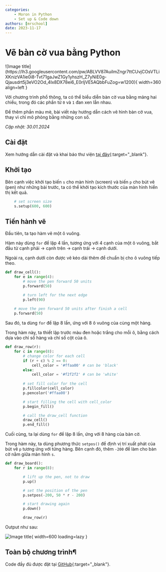 ```yaml
---
categories:
    - Moron in Python
    - Set up & Code down
authors: [mrschool]
date: 2023-11-17
---
```


# Vẽ bàn cờ vua bằng Python

<div class="result" markdown>
![Image title](https://lh3.googleusercontent.com/pw/ABLVV87AuilmZngr7ttCUvjCOsVTLiXKnizVA1ie0i8-Tvt71gaJwZ1Gy1yhszH_Z7yNiE0g-Qjausdrt5j3eVO2Od_4Ix8DX78ei6_E0rljVE5AQbbFuZog=w1200){ width=360 align=left }

Với chương trình phổ thông, ta có thể biểu diễn bàn cờ vua bằng mảng hai chiều, trong đó các phần tử `0` và `1` đan xen lẫn nhau.

Để thêm phần màu mè, bài viết này hướng dẫn cách vẽ hình bàn cờ vua, thay vì chỉ mô phỏng bằng những con số.

</div>

*Cập nhật: 30.01.2024*

<!-- more -->

## Cài đặt

Xem hướng dẫn cài đặt và khai báo thư viện [tại đây](create-overlapping-circles-by-python.md/#khoi-tao){:target="_blank"}.

## Khởi tạo

Bên cạnh việc khởi tạo biến `s` cho màn hình (screen) và biến `p` cho bút vẽ (pen) như những bài trước, ta có thể khởi tạo kích thước của màn hình hiển thị kết quả.

``` py linenums="58"
    # set screen size
    s.setup(600, 600)
```

## Tiến hành vẽ

Đầu tiên, ta tạo hàm vẽ một ô vuông.

Hàm này dùng `for` để lặp 4 lần, tương ứng với 4 cạnh của một ô vuông, bắt đầu từ cạnh phải → cạnh trên → cạnh trái → cạnh dưới.

Ngoài ra, cạnh dưới còn được vẽ kéo dài thêm để chuẩn bị cho ô vuông tiếp theo.

``` py linenums="8"
def draw_cell():
    for e in range(4):
        # move the pen forward 50 units
        p.forward(50)

        # turn left for the next edge
        p.left(90)
    
    # move the pen forward 50 units after finish a cell
    p.forward(50)
```

Sau đó, ta dùng `for` để lặp 8 lần, ứng với 8 ô vuông của cùng một hàng.

Trong hàm này, ta thiết lập trước màu đen hoặc trắng cho mỗi ô, bằng cách dựa vào chỉ số hàng và chỉ số cột của ô. 

``` py linenums="21"
def draw_row(r):
    for c in range(8):
        # change color for each cell
        if (r + c) % 2 == 0:
            cell_color = '#ffaa00' # can be 'black'
        else:
            cell_color = '#f2f2f2' # can be 'white'
        
        # set fill color for the cell
        p.fillcolor(cell_color)
        p.pencolor('#ffaa00')

        # start filling the cell with cell_color
        p.begin_fill()

        # call the draw_cell function
        draw_cell()
        p.end_fill()
```

Cuối cùng, ta lại dùng `for` để lặp 8 lần, ứng với 8 hàng của bàn cờ.

Trong hàm này, ta dùng phương thức `setpos()` để định vị trí xuất phát của bút vẽ `p` tương ứng với từng hàng. Bên cạnh đó, thêm `-200` để làm cho bàn cờ nằm giữa màn hình `s`.

``` py linenums="42"
def draw_board():
    for r in range(8):

        # lift up the pen, not to draw    
        p.up()

        # set the position of the pen
        p.setpos(-200, 50 * r - 200)

        # start drawing again
        p.down()

        draw_row(r)
```

Output như sau:

![Image title](https://lh3.googleusercontent.com/pw/ABLVV84lyT6yyMTNPJikIaLkOiiOfA5Hb64b4ilCWMvA6lAJAtwzD30lY_D3rJyOMwg1poEpDknQlIEDRXl3_qHaQuLQLIbbxiIisecRk9gAT66WFCwDtb-2=w1200){ width=600 loading=lazy }

## Toàn bộ chương trình¶

Code đầy đủ được đặt tại [GitHub](https://github.com/vtchitruong/Turtle/blob/main/ChessBoard/chessboard.py){:target="_blank"}.